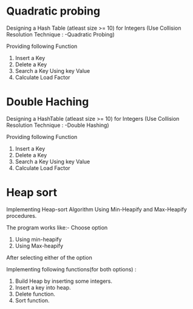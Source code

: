 # Quadratic probing
Designing a Hash Table (atleast size >= 10) for Integers (Use Collision Resolution Technique : -Quadratic Probing)

Providing following Function
1. Insert a Key
2. Delete a Key
3. Search a Key Using key Value
4. Calculate Load Factor

# Double Haching
Designing a HashTable (atleast size >= 10) for Integers (Use Collision Resolution Technique : -Double Hashing)

Providing following Function

1. Insert a Key
2. Delete a Key
3. Search a Key Using key Value
4. Calculate Load Factor

# Heap sort
Implementing Heap-sort Algorithm Using Min-Heapify and Max-Heapify procedures.

The program works like:-
Choose option
1. Using min-heapify
2. Using Max-heapify

After selecting either of the option

Implementing following functions(for both options) :
1. Build Heap by inserting some integers. 
2. Insert a key into heap. 
3. Delete function. 
4. Sort function. 
